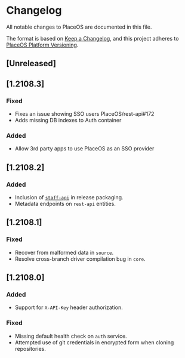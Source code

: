 # Changelog
All notable changes to PlaceOS are documented in this file.

The format is based on [Keep a Changelog](https://keepachangelog.com/en/1.0.0/),
and this project adheres to [PlaceOS Platform Versioning](./README.md#platform-versioning).


## [Unreleased]

## [1.2108.3]

### Fixed
- Fixes an issue showing SSO users PlaceOS/rest-api#172
- Adds missing DB indexes to Auth container

### Added
- Allow 3rd party apps to use PlaceOS as an SSO provider

## [1.2108.2]

### Added
- Inclusion of [`staff-api`](https://github.com/PlaceOS/staff-api) in release packaging.
- Metadata endpoints on `rest-api` entities.


## [1.2108.1]

### Fixed
- Recover from malformed data in `source`.
- Resolve cross-branch driver compilation bug in `core`.


## [1.2108.0]

### Added
- Support for `X-API-Key` header authorization.

### Fixed
- Missing default health check on `auth` service.
- Attempted use of git credentials in encrypted form when cloning repositories.

